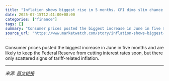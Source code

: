 ```yaml
---
title: "Inflation shows biggest rise in 5 months. CPI dims slim chance of Fed rate cut in July."
date: 2025-07-15T12:41:00+08:00
categories: ["finance"]
tags: []
summary: "Consumer prices posted the biggest increase in June in five months and are likely to keep the Federal Reserve from cutting interest rates soon, but there only scattered signs of tariff-related inflati"
source_url: "https://www.marketwatch.com/story/inflation-shows-biggest-increase-in-five-months-dims-chances-of-fed-interest-rate-cut-soon-ef1068a3?mod=mw_rss_topstories"
---
```


Consumer prices posted the biggest increase in June in five months and are likely to keep the Federal Reserve from cutting interest rates soon, but there only scattered signs of tariff-related inflation.

---

*来源: [原文链接](https://www.marketwatch.com/story/inflation-shows-biggest-increase-in-five-months-dims-chances-of-fed-interest-rate-cut-soon-ef1068a3?mod=mw_rss_topstories)*
